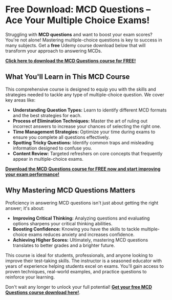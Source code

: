 # Free Download: MCD Questions – Ace Your Multiple Choice Exams!

Struggling with **MCD questions** and want to boost your exam scores? You're not alone! Mastering multiple-choice questions is key to success in many subjects. Get a **free** Udemy course download below that will transform your approach to answering MCDs.

[**Click here to download the MCD Questions course for FREE!**](https://udemywork.com/mcd-questions)

## What You'll Learn in This MCD Course

This comprehensive course is designed to equip you with the skills and strategies needed to tackle any type of multiple-choice question. We cover key areas like:

*   **Understanding Question Types:** Learn to identify different MCD formats and the best strategies for each.
*   **Process of Elimination Techniques:** Master the art of ruling out incorrect answers to increase your chances of selecting the right one.
*   **Time Management Strategies:** Optimize your time during exams to ensure you complete all questions effectively.
*   **Spotting Tricky Questions:** Identify common traps and misleading information designed to confuse you.
*   **Content Review:** Targeted refreshers on core concepts that frequently appear in multiple-choice exams.

[**Download the MCD Questions course for FREE now and start improving your exam performance!**](https://udemywork.com/mcd-questions)

## Why Mastering MCD Questions Matters

Proficiency in answering MCD questions isn't just about getting the right answer; it's about:

*   **Improving Critical Thinking:** Analyzing questions and evaluating options sharpens your critical thinking abilities.
*   **Boosting Confidence:** Knowing you have the skills to tackle multiple-choice exams reduces anxiety and increases confidence.
*   **Achieving Higher Scores:** Ultimately, mastering MCD questions translates to better grades and a brighter future.

This course is ideal for students, professionals, and anyone looking to improve their test-taking skills. The instructor is a seasoned educator with years of experience helping students excel on exams. You'll gain access to proven techniques, real-world examples, and practice questions to reinforce your learning.

Don't wait any longer to unlock your full potential! **[Get your free MCD Questions course download here!](https://udemywork.com/mcd-questions)**.
